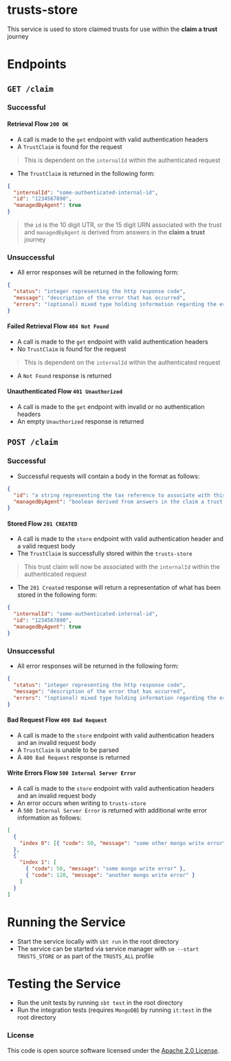 
# trusts-store

This service is used to store claimed trusts for use within the **claim a trust** journey

# Endpoints 

## `GET /claim`

### Successful

#### Retrieval Flow `200 OK`

* A call is made to the `get` endpoint with valid authentication headers
* A `TrustClaim` is found for the request
> This is dependent on the `internalId` within the authenticated request
* The `TrustClaim` is returned in the following form:
```json
{
  "internalId": "some-authenticated-internal-id",
  "id": "1234567890",
  "managedByAgent": true
}
```
> the `id` is the 10 digit UTR, or the 15 digit URN associated with the trust
and `managedByAgent` is derived from answers in the **claim a trust** journey

### Unsuccessful

* All error responses will be returned in the following form:
```json
{
  "status": "integer representing the http response code",
  "message": "description of the error that has occurred",
  "errors": "(optional) mixed type holding information regarding the errors"
}
```
#### Failed Retrieval Flow `404 Not Found`
* A call is made to the `get` endpoint with valid authentication headers
* No `TrustClaim` is found for the request
> This is dependent on the `internalId` within the authenticated request
* A `Not Found` response is returned

#### Unauthenticated Flow `401 Unauthorized`

* A call is made to the `get` endpoint with invalid or no authentication headers
* An empty `Unauthorized` response is returned

##  `POST /claim`

### Successful
* Successful requests will contain a body in the format as follows:
```json
{
  "id": "a string representing the tax reference to associate with this internalId",
  "managedByAgent": "boolean derived from answers in the claim a trust journey"
}
```
#### Stored Flow `201 CREATED`
* A call is made to the `store` endpoint with valid authentication header and a valid request body
* The `TrustClaim` is successfully stored within the `trusts-store`
> This trust claim will now be associated with the `internalId` within the authenticated request
* The `201 Created` response will return a representation of what has been stored in the following form:
```json
{
  "internalId": "some-authenticated-internal-id",
  "id": "1234567890",
  "managedByAgent": true
}
```

### Unsuccessful
* All error responses will be returned in the following form:
```json
{
  "status": "integer representing the http response code",
  "message": "description of the error that has occurred",
  "errors": "(optional) mixed type holding information regarding the errors"
}
```

#### Bad Request Flow `400 Bad Request`
* A call is made to the `store` endpoint with valid authentication headers and an invalid request body
* A `TrustClaim` is unable to be parsed
* A `400 Bad Request` response is returned


#### Write Errors Flow `500 Internal Server Error`
* A call is made to the `store` endpoint with valid authentication headers and an invalid request body
* An error occurs when writing to `trusts-store`
* A `500 Internal Server Error` is returned with additional write error information as follows:
```json
[
  {
    "index 0": [{ "code": 50, "message": "some other mongo write error" }]
  },
  {
    "index 1": [
      { "code": 50, "message": "some mongo write error" },
      { "code": 120, "message": "another mongo write error" }
    ]
  }
]
```

# Running the Service
* Start the service locally with `sbt run` in the root directory
* The service can be started via service manager with `sm --start TRUSTS_STORE` or as part of the `TRUSTS_ALL` profile

# Testing the Service
* Run the unit tests by running `sbt test` in the root directory
* Run the integration tests (requires `MongoDB`) by running `it:test` in the root directory

### License

This code is open source software licensed under the [Apache 2.0 License]("http://www.apache.org/licenses/LICENSE-2.0.html").
